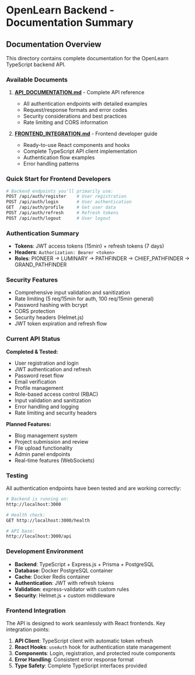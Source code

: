# OpenLearn Backend - Documentation Summary

##  Documentation Overview

This directory contains complete documentation for the OpenLearn TypeScript backend API.

### Available Documents

1. **[API_DOCUMENTATION.md](./API_DOCUMENTATION.md)** - Complete API reference
   - All authentication endpoints with detailed examples
   - Request/response formats and error codes
   - Security considerations and best practices
   - Rate limiting and CORS information

2. **[FRONTEND_INTEGRATION.md](./FRONTEND_INTEGRATION.md)** - Frontend developer guide
   - Ready-to-use React components and hooks
   - Complete TypeScript API client implementation
   - Authentication flow examples
   - Error handling patterns

### Quick Start for Frontend Developers

```bash
# Backend endpoints you'll primarily use:
POST /api/auth/register    # User registration
POST /api/auth/login       # User authentication  
GET  /api/auth/profile     # Get user data
POST /api/auth/refresh     # Refresh tokens
POST /api/auth/logout      # User logout
```

### Authentication Summary

- **Tokens**: JWT access tokens (15min) + refresh tokens (7 days)
- **Headers**: `Authorization: Bearer <token>`
- **Roles**: PIONEER → LUMINARY → PATHFINDER → CHIEF_PATHFINDER → GRAND_PATHFINDER

### Security Features

- Comprehensive input validation and sanitization
- Rate limiting (5 req/15min for auth, 100 req/15min general)
- Password hashing with bcrypt
- CORS protection
- Security headers (Helmet.js)
- JWT token expiration and refresh flow

### Current API Status

 **Completed & Tested:**
- User registration and login
- JWT authentication and refresh
- Password reset flow
- Email verification
- Profile management  
- Role-based access control (RBAC)
- Input validation and sanitization
- Error handling and logging
- Rate limiting and security headers

 **Planned Features:**
- Blog management system
- Project submission and review
- File upload functionality
- Admin panel endpoints
- Real-time features (WebSockets)

###  Testing

All authentication endpoints have been tested and are working correctly:

```bash
# Backend is running on:
http://localhost:3000

# Health check:
GET http://localhost:3000/health

# API base:
http://localhost:3000/api
```

### Development Environment

- **Backend**: TypeScript + Express.js + Prisma + PostgreSQL
- **Database**: Docker PostgreSQL container
- **Cache**: Docker Redis container  
- **Authentication**: JWT with refresh tokens
- **Validation**: express-validator with custom rules
- **Security**: Helmet.js + custom middleware

### Frontend Integration

The API is designed to work seamlessly with React frontends. Key integration points:

1. **API Client**: TypeScript client with automatic token refresh
2. **React Hooks**: `useAuth` hook for authentication state management
3. **Components**: Login, registration, and protected route components
4. **Error Handling**: Consistent error response format
5. **Type Safety**: Complete TypeScript interfaces provided

